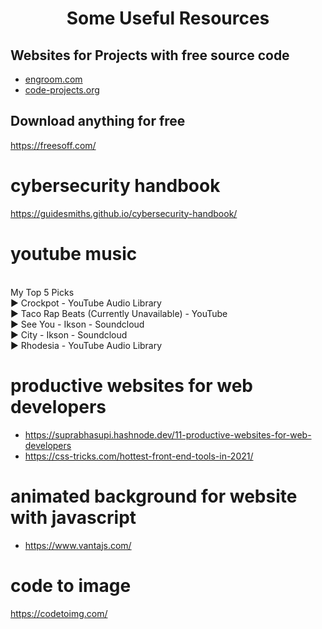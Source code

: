 <h1 align="center">Some Useful Resources</h1>

## Websites for Projects with free source code
- [engroom.com](http://www.enggroom.com/)
- [code-projects.org](https://code-projects.org/)


## Download anything for free
https://freesoff.com/


# cybersecurity handbook
https://guidesmiths.github.io/cybersecurity-handbook/



# youtube music
<br>My Top 5 Picks
<br>▶ Crockpot - YouTube Audio Library
<br>▶ Taco Rap Beats (Currently Unavailable) - YouTube
<br>▶ See You - Ikson - Soundcloud
<br>▶ City - Ikson - Soundcloud
<br>▶ Rhodesia - YouTube Audio Library

# productive websites for web developers
- https://suprabhasupi.hashnode.dev/11-productive-websites-for-web-developers
- https://css-tricks.com/hottest-front-end-tools-in-2021/

# animated background for website with javascript
- https://www.vantajs.com/

# code to image
https://codetoimg.com/
